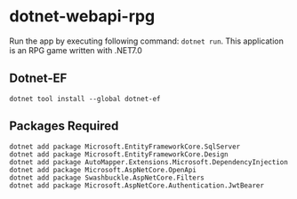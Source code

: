 # dotnet-webapi-rpg
Run the app by executing following command: `dotnet run`. This application is an RPG game written with .NET7.0

## Dotnet-EF
`dotnet tool install --global dotnet-ef`

## Packages Required
`dotnet add package Microsoft.EntityFrameworkCore.SqlServer`<br />
`dotnet add package Microsoft.EntityFrameworkCore.Design`<br />
`dotnet add package AutoMapper.Extensions.Microsoft.DependencyInjection`<br />
`dotnet add package Microsoft.AspNetCore.OpenApi`<br />
`dotnet add package Swashbuckle.AspNetCore.Filters`<br />
`dotnet add package Microsoft.AspNetCore.Authentication.JwtBearer`
